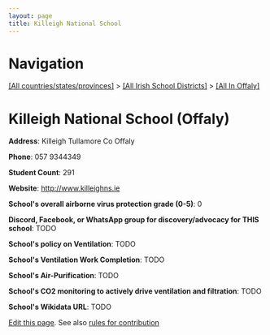 ```yaml
---
layout: page
title: Killeigh National School
---
```

# Navigation

[[All countries/states/provinces]](../../..) > [[All Irish School Districts]](../..) > [[All In Offaly]](..)

# Killeigh National School (Offaly)

**Address**: Killeigh Tullamore Co Offaly

**Phone**: 057 9344349

**Student Count**: 291

**Website**: <http://www.killeighns.ie>

**School's overall airborne virus protection grade (0-5)**: 0

**Discord, Facebook, or WhatsApp group for discovery/advocacy for THIS school**: TODO

**School's policy on Ventilation**: TODO

**School's Ventilation Work Completion**: TODO

**School's Air-Purification**: TODO

**School's CO2 monitoring to actively drive ventilation and filtration**: TODO

**School's Wikidata URL**: TODO


[Edit this page](https://github.com/ventilate-schools/Ireland/edit/main/./Offaly/Killeigh_National_School.md). See also [rules for contribution](../../../contribution-rules/)
